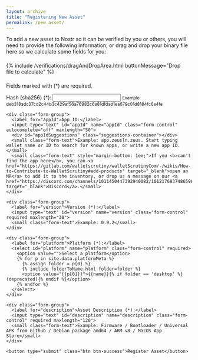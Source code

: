 ```yaml
---
layout: archive
title: "Registering New Asset"
permalink: /new_asset/
---
```


<link rel="stylesheet" href="{{ base_path }}/assets/css/verifications.css">

<div class="form-container">
  <div class="info-message">
    <p>To add a new asset to Nostr so it can be verified by you or others, you will need to provide the following information<span class="drag-and-drop-area bigScreenOnly">, or drag and drop your binary file here so we calculate some fields for you</span>:</p>
  </div>

  <div style="margin: 1.5em; margin-left: 0;" class="drag-and-drop-area">
    {% include /verifications/dragAndDropArea.html buttonMessage="Drop file to calculate" %}
  </div>

  <div>
    <p>Fields marked with (*) are required.</p>
  </div>

  <form id="assetForm" onsubmit="handleSubmit(event)">
    <div class="form-group">
      <label for="sha256">Hash (sha256) (*):</label>
      <input type="text" id="sha256" name="sha256" class="form-control" required maxlength="64">
      <small class="form-text">Example: deb318adc37cd2c44b3c429af56a76982c6a81dfdad1ea679c01d8184fc6a4fe</small>
    </div>

    <div class="form-group">
      <label for="appId">App ID:</label>
      <input type="text" id="appId" name="appId" class="form-control" autocomplete="off" maxlength="50">
      <div id="appIdSuggestions" class="suggestions-container"></div>
      <small class="form-text">Example: app.zeusln.zeus. Start typing wallet name or ID to search for known apps, or write a new app ID.</small>
      <small class="form-text" style="margin-bottom: 1em;">If you <b>can't find the app here</b>, you can <a href="https://gitlab.com/walletscrutiny/walletScrutinyCom/-/wikis/How-to-Contribute-to-WalletScrutiny#add-products" target="_blank">open an MR</a> to add it to the inventory, or drop us a message on our <a href="https://discord.com/channels/1011450447392940082/1012176837486596106" target="_blank">Discord</a>.</small>
    </div>

    <div class="form-group">
      <label for="version">Version (*):</label>
      <input type="text" id="version" name="version" class="form-control" required maxlength="30">
      <small class="form-text">Example: 0.9.2</small>
    </div>

    <div class="form-group">
      <label for="platform">Platform (*):</label>
      <select id="platform" name="platform" class="form-control" required>
        <option value="">Select a platform</option>
        {% for p in site.data.platformMeta %}
          {% assign folder = p[0] %}
          {% include folderToName.html folder=folder %}
          <option value="{{p[0]}}">{{name}}{% if folder == 'desktop' %} (deprecated){% endif %}</option>
        {% endfor %} 
      </select>
    </div>

    <div class="form-group">
      <label for="description">Asset Description (*):</label>
      <input type="text" id="description" name="description" class="form-control" required maxlength="120">
      <small class="form-text">Example: Firmware / Bootloader / Universal APK from Github / Debian package amd64 / ARM v8 / MacOS App Store</small>
    </div>

    <button type="submit" class="btn btn-success">Register Asset</button>
  </form>
</div>

<script>
async function loadUrlParams() {
  const showError = (message) => {
    document.querySelector('.form-container').style.display = 'none';
    
    const errorDiv = document.createElement('div');
    errorDiv.className = 'error-message';
    errorDiv.innerHTML = `
      <p>${message}</p>
      <p><a href="/nostr/" target="_blank">(learn more about Nostr)</a></p>
      <p><a href="/assets/" class="btn btn-info">Return to assets page</a></p>
    `;
    
    document.querySelector('.form-container').insertAdjacentElement('beforebegin', errorDiv);
  };
  
  if (!await userHasBrowserExtension()) {
    showError('A Nostr browser extension is required to create assets.');
    return;
  }

  if (window.wallets && window.wallets.length > 0) {
    setupAppIdAutocomplete();
  }

  const urlParams = new URLSearchParams(window.location.search);
  
  const fields = ['description', 'version', 'sha256', 'appId', 'platform'];
  fields.forEach(field => {
    const value = DOMPurify.sanitize(urlParams.get(field), purifyConfig);
    if (value) {
      document.getElementById(field).value = value;
    }
  });

  // If sha256 is provided, hide all drag and drop areas
  if (urlParams.get('sha256')) {
    document.querySelectorAll('.drag-and-drop-area').forEach(element => {
      element.style.display = 'none';
    });
  }
}

async function handleSubmit(event) {
  event.preventDefault();

  const formData = {
    description: document.getElementById('description').value.trim(),
    version: document.getElementById('version').value.trim(),
    appId: document.getElementById('appId').value.trim(),
    sha256: document.getElementById('sha256').value.trim(),
    platform: document.getElementById('platform').value
  };

  if (!formData.appId) delete formData.appId;
  if (!formData.platform) delete formData.platform;

  const spinner = document.getElementById('loadingSpinner');
  spinner.style.display = 'block';

  try {
    await createAssetRegistration(formData);

    if (window.currentFile && window.currentHash && ((window.currentFile.size / 1024 / 1024) <= maxFileSize)) {
      await uploadToBlossom(window.currentFile, window.currentHash);
    }

    spinner.style.display = 'none';
    await showToast('Asset registered successfully!');
    window.location.href = '/asset/?sha256=' + formData.sha256;
  } catch (error) {
    spinner.style.display = 'none';
    showToast(error.message, 'error');
  }
}

document.addEventListener('DOMContentLoaded', loadUrlParams);
</script>
